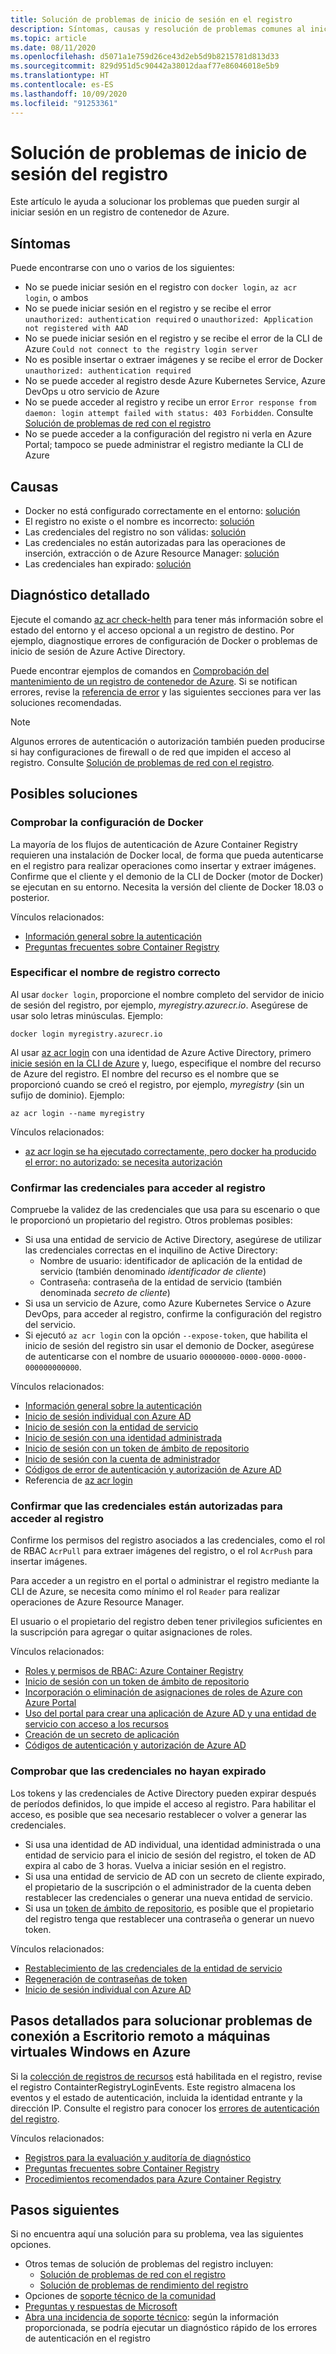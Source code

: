 ```yaml
---
title: Solución de problemas de inicio de sesión en el registro
description: Síntomas, causas y resolución de problemas comunes al iniciar sesión en un registro de contenedor de Azure
ms.topic: article
ms.date: 08/11/2020
ms.openlocfilehash: d5071a1e759d26ce43d2eb5d9b8215781d813d33
ms.sourcegitcommit: 829d951d5c90442a38012daaf77e86046018e5b9
ms.translationtype: HT
ms.contentlocale: es-ES
ms.lasthandoff: 10/09/2020
ms.locfileid: "91253361"
---
```

# <a name="troubleshoot-registry-login"></a>Solución de problemas de inicio de sesión del registro

Este artículo le ayuda a solucionar los problemas que pueden surgir al iniciar sesión en un registro de contenedor de Azure. 

## <a name="symptoms"></a>Síntomas

Puede encontrarse con uno o varios de los siguientes:

* No se puede iniciar sesión en el registro con `docker login`, `az acr login`, o ambos
* No se puede iniciar sesión en el registro y se recibe el error `unauthorized: authentication required` o `unauthorized: Application not registered with AAD`
* No se puede iniciar sesión en el registro y se recibe el error de la CLI de Azure `Could not connect to the registry login server`
* No es posible insertar o extraer imágenes y se recibe el error de Docker `unauthorized: authentication required`
* No se puede acceder al registro desde Azure Kubernetes Service, Azure DevOps u otro servicio de Azure
* No se puede acceder al registro y recibe un error `Error response from daemon: login attempt failed with status: 403 Forbidden`. Consulte [Solución de problemas de red con el registro](container-registry-troubleshoot-access.md)
* No se puede acceder a la configuración del registro ni verla en Azure Portal; tampoco se puede administrar el registro mediante la CLI de Azure

## <a name="causes"></a>Causas

* Docker no está configurado correctamente en el entorno: [solución](#check-docker-configuration)
* El registro no existe o el nombre es incorrecto: [solución](#specify-correct-registry-name)
* Las credenciales del registro no son válidas: [solución](#confirm-credentials-to-access-registry)
* Las credenciales no están autorizadas para las operaciones de inserción, extracción o de Azure Resource Manager: [solución](#confirm-credentials-are-authorized-to-access-registry)
* Las credenciales han expirado: [solución](#check-that-credentials-arent-expired)

## <a name="further-diagnosis"></a>Diagnóstico detallado 

Ejecute el comando [az acr check-helth](/cli/azure/acr#az-acr-check-health) para tener más información sobre el estado del entorno y el acceso opcional a un registro de destino. Por ejemplo, diagnostique errores de configuración de Docker o problemas de inicio de sesión de Azure Active Directory. 

Puede encontrar ejemplos de comandos en [Comprobación del mantenimiento de un registro de contenedor de Azure](container-registry-check-health.md). Si se notifican errores, revise la [referencia de error](container-registry-health-error-reference.md) y las siguientes secciones para ver las soluciones recomendadas.

> [!NOTE]
> Algunos errores de autenticación o autorización también pueden producirse si hay configuraciones de firewall o de red que impiden el acceso al registro. Consulte [Solución de problemas de red con el registro](container-registry-troubleshoot-access.md).

## <a name="potential-solutions"></a>Posibles soluciones

### <a name="check-docker-configuration"></a>Comprobar la configuración de Docker

La mayoría de los flujos de autenticación de Azure Container Registry requieren una instalación de Docker local, de forma que pueda autenticarse en el registro para realizar operaciones como insertar y extraer imágenes. Confirme que el cliente y el demonio de la CLI de Docker (motor de Docker) se ejecutan en su entorno. Necesita la versión del cliente de Docker 18.03 o posterior.

Vínculos relacionados:

* [Información general sobre la autenticación](container-registry-authentication.md#authentication-options)
* [Preguntas frecuentes sobre Container Registry](container-registry-faq.md)

### <a name="specify-correct-registry-name"></a>Especificar el nombre de registro correcto

Al usar `docker login`, proporcione el nombre completo del servidor de inicio de sesión del registro, por ejemplo, *myregistry.azurecr.io*. Asegúrese de usar solo letras minúsculas. Ejemplo:

```console
docker login myregistry.azurecr.io
```

Al usar [az acr login](/cli/azure/acr#az-acr-login) con una identidad de Azure Active Directory, primero [inicie sesión en la CLI de Azure](/cli/azure/authenticate-azure-cli) y, luego, especifique el nombre del recurso de Azure del registro. El nombre del recurso es el nombre que se proporcionó cuando se creó el registro, por ejemplo, *myregistry* (sin un sufijo de dominio). Ejemplo:

```azurecli
az acr login --name myregistry
```

Vínculos relacionados:

* [az acr login se ha ejecutado correctamente, pero docker ha producido el error: no autorizado: se necesita autorización](container-registry-faq.md#az-acr-login-succeeds-but-docker-fails-with-error-unauthorized-authentication-required )

### <a name="confirm-credentials-to-access-registry"></a>Confirmar las credenciales para acceder al registro

Compruebe la validez de las credenciales que usa para su escenario o que le proporcionó un propietario del registro. Otros problemas posibles:

* Si usa una entidad de servicio de Active Directory, asegúrese de utilizar las credenciales correctas en el inquilino de Active Directory:
  * Nombre de usuario: identificador de aplicación de la entidad de servicio (también denominado *identificador de cliente*)
  * Contraseña: contraseña de la entidad de servicio (también denominada *secreto de cliente*)
* Si usa un servicio de Azure, como Azure Kubernetes Service o Azure DevOps, para acceder al registro, confirme la configuración del registro del servicio.
* Si ejecutó `az acr login` con la opción `--expose-token`, que habilita el inicio de sesión del registro sin usar el demonio de Docker, asegúrese de autenticarse con el nombre de usuario `00000000-0000-0000-0000-000000000000`.

Vínculos relacionados:

* [Información general sobre la autenticación](container-registry-authentication.md#authentication-options)
* [Inicio de sesión individual con Azure AD](container-registry-authentication.md#individual-login-with-azure-ad)
* [Inicio de sesión con la entidad de servicio](container-registry-auth-service-principal.md)
* [Inicio de sesión con una identidad administrada](container-registry-authentication-managed-identity.md)
* [Inicio de sesión con un token de ámbito de repositorio](container-registry-repository-scoped-permissions.md)
* [Inicio de sesión con la cuenta de administrador](container-registry-authentication.md#admin-account)
* [Códigos de error de autenticación y autorización de Azure AD](../active-directory/develop/reference-aadsts-error-codes.md)
* Referencia de [az acr login](/cli/azure/acr#az-acr-login)

### <a name="confirm-credentials-are-authorized-to-access-registry"></a>Confirmar que las credenciales están autorizadas para acceder al registro

Confirme los permisos del registro asociados a las credenciales, como el rol de RBAC `AcrPull` para extraer imágenes del registro, o el rol `AcrPush` para insertar imágenes. 

Para acceder a un registro en el portal o administrar el registro mediante la CLI de Azure, se necesita como mínimo el rol `Reader` para realizar operaciones de Azure Resource Manager.

El usuario o el propietario del registro deben tener privilegios suficientes en la suscripción para agregar o quitar asignaciones de roles.

Vínculos relacionados:

* [Roles y permisos de RBAC: Azure Container Registry](container-registry-roles.md)
* [Inicio de sesión con un token de ámbito de repositorio](container-registry-repository-scoped-permissions.md)
* [Incorporación o eliminación de asignaciones de roles de Azure con Azure Portal](../role-based-access-control/role-assignments-portal.md)
* [Uso del portal para crear una aplicación de Azure AD y una entidad de servicio con acceso a los recursos](../active-directory/develop/howto-create-service-principal-portal.md)
* [Creación de un secreto de aplicación](../active-directory/develop/howto-create-service-principal-portal.md#option-2-create-a-new-application-secret)
* [Códigos de autenticación y autorización de Azure AD](../active-directory/develop/reference-aadsts-error-codes.md)

### <a name="check-that-credentials-arent-expired"></a>Comprobar que las credenciales no hayan expirado

Los tokens y las credenciales de Active Directory pueden expirar después de períodos definidos, lo que impide el acceso al registro. Para habilitar el acceso, es posible que sea necesario restablecer o volver a generar las credenciales.

* Si usa una identidad de AD individual, una identidad administrada o una entidad de servicio para el inicio de sesión del registro, el token de AD expira al cabo de 3 horas. Vuelva a iniciar sesión en el registro.  
* Si usa una entidad de servicio de AD con un secreto de cliente expirado, el propietario de la suscripción o el administrador de la cuenta deben restablecer las credenciales o generar una nueva entidad de servicio.
* Si usa un [token de ámbito de repositorio](container-registry-repository-scoped-permissions.md), es posible que el propietario del registro tenga que restablecer una contraseña o generar un nuevo token.

Vínculos relacionados:

* [Restablecimiento de las credenciales de la entidad de servicio](/cli/azure/ad/sp/credential#az-ad-sp-credential-reset)
* [Regeneración de contraseñas de token](container-registry-repository-scoped-permissions.md#regenerate-token-passwords)
* [Inicio de sesión individual con Azure AD](container-registry-authentication.md#individual-login-with-azure-ad)

## <a name="advanced-troubleshooting"></a>Pasos detallados para solucionar problemas de conexión a Escritorio remoto a máquinas virtuales Windows en Azure

Si la [colección de registros de recursos](container-registry-diagnostics-audit-logs.md) está habilitada en el registro, revise el registro ContainterRegistryLoginEvents. Este registro almacena los eventos y el estado de autenticación, incluida la identidad entrante y la dirección IP. Consulte el registro para conocer los [errores de autenticación del registro](container-registry-diagnostics-audit-logs.md#registry-authentication-failures). 

Vínculos relacionados:

* [Registros para la evaluación y auditoría de diagnóstico](container-registry-diagnostics-audit-logs.md)
* [Preguntas frecuentes sobre Container Registry](container-registry-faq.md)
* [Procedimientos recomendados para Azure Container Registry](container-registry-best-practices.md)

## <a name="next-steps"></a>Pasos siguientes

Si no encuentra aquí una solución para su problema, vea las siguientes opciones.

* Otros temas de solución de problemas del registro incluyen:
  * [Solución de problemas de red con el registro](container-registry-troubleshoot-access.md)
  * [Solución de problemas de rendimiento del registro](container-registry-troubleshoot-performance.md)
* Opciones de [soporte técnico de la comunidad](https://azure.microsoft.com/support/community/)
* [Preguntas y respuestas de Microsoft](https://docs.microsoft.com/answers/products/)
* [Abra una incidencia de soporte técnico](https://azure.microsoft.com/support/create-ticket/): según la información proporcionada, se podría ejecutar un diagnóstico rápido de los errores de autenticación en el registro


